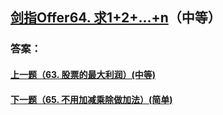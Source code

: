 ## [剑指Offer64. 求1+2+…+n](https://leetcode-cn.com/problems/merge-two-sorted-lists/)（中等）





### 答案：



#### [上一题（63. 股票的最大利润）(中等)](https://github.com/sdwwld/leetCode/blob/master/src/main/java/com/wld/java/offer/剑指Offer63.md)

#### [下一题（65. 不用加减乘除做加法）(简单)](https://github.com/sdwwld/leetCode/blob/master/src/main/java/com/wld/java/offer/剑指Offer65.md)